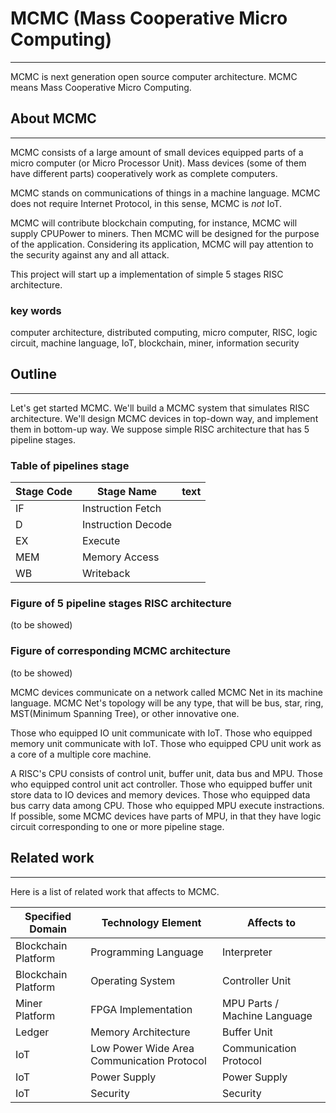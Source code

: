 # MCMC (Mass Cooperative Micro Computing)
---

MCMC is next generation open source computer architecture.
MCMC means Mass Cooperative Micro Computing.

## About MCMC
---

MCMC consists of a large amount of small devices equipped parts of a micro computer (or Micro Processor Unit).
Mass devices (some of them have different parts) cooperatively work as complete computers.

MCMC stands on communications of things in a machine language.
MCMC does not require Internet Protocol, in this sense, MCMC is _not_ IoT.

MCMC will contribute blockchain computing, for instance, MCMC will supply CPUPower to miners.
Then MCMC will be designed for the purpose of the application.
Considering its application, MCMC will pay attention to the security against any and all attack.

This project will start up a implementation of simple 5 stages RISC architecture.

### key words
computer architecture, distributed computing, micro computer, RISC, logic circuit, machine language, IoT, blockchain, miner, information security

## Outline
---
Let's get started MCMC.
We'll build a MCMC system that simulates RISC architecture.
We'll design MCMC devices in top-down way, and implement them in bottom-up way.
We suppose simple RISC architecture that has 5 pipeline stages.

### Table of pipelines stage

| Stage Code	| Stage Name        	| text	|
|-----------	|-------------------	|-----	|
| IF        	| Instruction  Fetch 	|     	|
| D         	| Instruction  Decode	|     	|
| EX        	| Execute           	|     	|
| MEM       	| Memory Access     	|     	|
| WB        	| Writeback         	|     	|

### Figure of 5 pipeline stages RISC architecture

(to be showed)

### Figure of corresponding MCMC architecture

(to be showed)

MCMC devices communicate on a network called MCMC Net in its machine language.
MCMC Net's topology will be any type, that will be bus, star, ring, MST(Minimum Spanning Tree), or other innovative one.

Those who equipped IO unit communicate with IoT.
Those who equipped memory unit communicate with IoT.
Those who equipped CPU unit work as a core of a multiple core machine.

A RISC's CPU consists of control unit, buffer unit, data bus and MPU.
Those who equipped control unit act controller.
Those who equipped buffer unit store data to IO devices and memory devices.
Those who equipped data bus carry data among CPU.
Those who equipped MPU execute instractions.
If possible, some MCMC devices have parts of MPU, in that 
they have logic circuit corresponding to one or more pipeline stage.

## Related work
---

Here is a list of related work that affects to MCMC.

| Specified Domain    	| Technology Element                            	| Affects to                 	|
|---------------------	|-----------------------------------------------	|----------------------------	|
| Blockchain Platform 	| Programming Language                          	| Interpreter                	|
| Blockchain Platform 	| Operating System                               	| Controller Unit            	|
| Miner Platform      	| FPGA Implementation                           	| MPU Parts / Machine Language 	|
| Ledger              	| Memory Architecture                           	| Buffer Unit                	|
| IoT                 	| Low Power Wide Area Communication Protocol    	| Communication Protocol     	|
| IoT                 	| Power Supply                                  	| Power Supply               	|
| IoT                 	| Security                                      	| Security                   	|

